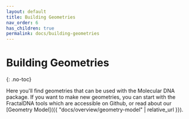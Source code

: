 ```yaml
---
layout: default
title: Building Geometries
nav_order: 6
has_children: true
permalink: docs/building-geometries
---
```


# Building Geometries
{: .no-toc}

Here you'll find geometries that can be used with the Molecular DNA package.
If you want to make new geometries, you can start with the FractalDNA tools
which are accessible on Github, or read about our [Geometry Model]({{ "docs/overview/geometry-model" | relative_url }}).

